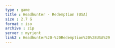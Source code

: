 ```yaml
---
type : game
title : Headhunter - Redemption (USA)
size : 2.7 G
format : iso
archive : zip
server : myrient
link2 : Headhunter%20-%20Redemption%20%28USA%29
---
```

